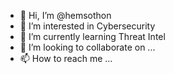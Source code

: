 - 👋 Hi, I’m @hemsothon
- 👀 I’m interested in Cybersecurity
- 🌱 I’m currently learning Threat Intel
- 💞️ I’m looking to collaborate on ...
- 📫 How to reach me ...

<!---
hemsothon/hemsothon is a ✨ special ✨ repository because its `README.md` (this file) appears on your GitHub profile.
You can click the Preview link to take a look at your changes.
--->
